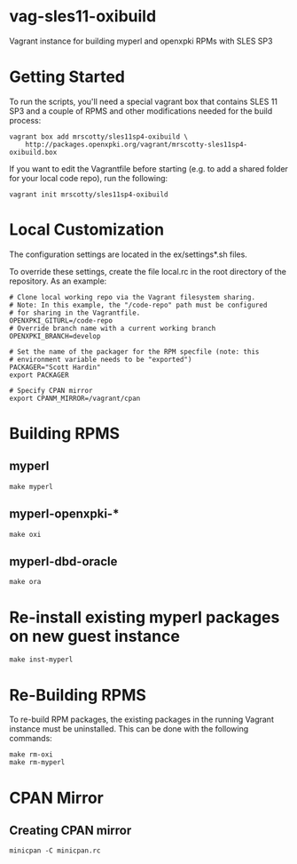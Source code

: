 # vag-sles11-oxibuild

Vagrant instance for building myperl and openxpki RPMs with SLES SP3

# Getting Started

To run the scripts, you'll need a special vagrant box that contains
SLES 11 SP3 and a couple of RPMS and other modifications needed for
the build process:

    vagrant box add mrscotty/sles11sp4-oxibuild \
        http://packages.openxpki.org/vagrant/mrscotty-sles11sp4-oxibuild.box

If you want to edit the Vagrantfile before starting (e.g. to add a shared
folder for your local code repo), run the following:

    vagrant init mrscotty/sles11sp4-oxibuild


# Local Customization

The configuration settings are located in the ex/settings\*.sh files.

To override these settings, create the file local.rc in the root directory of
the repository. As an example:

    # Clone local working repo via the Vagrant filesystem sharing.
    # Note: In this example, the "/code-repo" path must be configured
    # for sharing in the Vagrantfile.
    OPENXPKI_GITURL=/code-repo
    # Override branch name with a current working branch
    OPENXPKI_BRANCH=develop

    # Set the name of the packager for the RPM specfile (note: this
    # environment variable needs to be "exported")
    PACKAGER="Scott Hardin"
    export PACKAGER

    # Specify CPAN mirror
    export CPANM_MIRROR=/vagrant/cpan
    
# Building RPMS

## myperl

    make myperl

## myperl-openxpki-\*

    make oxi

## myperl-dbd-oracle

    make ora

# Re-install existing myperl packages on new guest instance

    make inst-myperl

# Re-Building RPMS

To re-build RPM packages, the existing packages in the running Vagrant
instance must be uninstalled. This can be done with the following commands:

    make rm-oxi
    make rm-myperl

# CPAN Mirror

## Creating CPAN mirror

    minicpan -C minicpan.rc 
